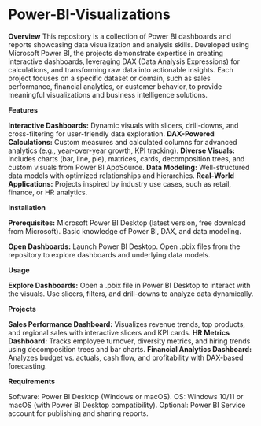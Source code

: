 # Power-BI-Visualizations

**Overview**
This repository is a collection of Power BI dashboards and reports showcasing data visualization and analysis skills. Developed using Microsoft Power BI, the projects demonstrate expertise in creating interactive dashboards, leveraging DAX (Data Analysis Expressions) for calculations, and transforming raw data into actionable insights. Each project focuses on a specific dataset or domain, such as sales performance, financial analytics, or customer behavior, to provide meaningful visualizations and business intelligence solutions.

**Features**

**Interactive Dashboards:** Dynamic visuals with slicers, drill-downs, and cross-filtering for user-friendly data exploration.
**DAX-Powered Calculations:** Custom measures and calculated columns for advanced analytics (e.g., year-over-year growth, KPI tracking).
**Diverse Visuals:** Includes charts (bar, line, pie), matrices, cards, decomposition trees, and custom visuals from Power BI AppSource.
**Data Modeling:** Well-structured data models with optimized relationships and hierarchies.
**Real-World Applications:** Projects inspired by industry use cases, such as retail, finance, or HR analytics.

**Installation**

**Prerequisites:**
Microsoft Power BI Desktop (latest version, free download from Microsoft).
Basic knowledge of Power BI, DAX, and data modeling.

**Open Dashboards:**
Launch Power BI Desktop.
Open .pbix files from the repository to explore dashboards and underlying data models.

**Usage**

**Explore Dashboards:**
Open a .pbix file in Power BI Desktop to interact with the visuals.
Use slicers, filters, and drill-downs to analyze data dynamically.


**Projects**

**Sales Performance Dashboard:** Visualizes revenue trends, top products, and regional sales with interactive slicers and KPI cards.
**HR Metrics Dashboard:** Tracks employee turnover, diversity metrics, and hiring trends using decomposition trees and bar charts.
**Financial Analytics Dashboard:** Analyzes budget vs. actuals, cash flow, and profitability with DAX-based forecasting.

**Requirements**

Software: Power BI Desktop (Windows or macOS).
OS: Windows 10/11 or macOS (with Power BI Desktop compatibility).
Optional: Power BI Service account for publishing and sharing reports.

